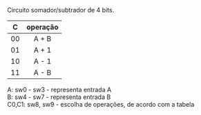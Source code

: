 Circuito somador/subtrador de 4 bits.

| **C** | **operação** |
|:-----:|:------------:|
| 00    | A + B        |
| 01    | A + 1        |
| 10    | A - 1        |
| 11    | A - B        |

A: sw0 - sw3 - representa entrada A
<br>B: sw4 - sw7 - representa entrada B
<br>C0,C1: sw8, sw9 - escolha de operações, de acordo com a tabela
